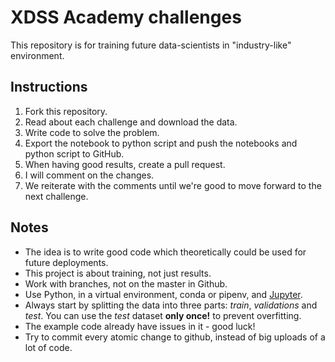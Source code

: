 # XDSS Academy challenges
This repository is for training future data-scientists in "industry-like" environment. 

## Instructions
1. Fork this repository. 
2. Read about each challenge and download the data.
3. Write code to solve the problem.
4. Export the notebook to python script and push the notebooks and python script to GitHub.
5. When having good results, create a pull request.
6. I will comment on the changes.
7. We reiterate with the comments until we're good to move forward to the next challenge. 

## Notes
* The idea is to write good code which theoretically could be used for future deployments. 
* This project is about training, not just results.  
* Work with branches, not on the master in Github. 
* Use Python, in a virtual environment, conda or pipenv, and [Jupyter](http://jupyter.org/).
* Always start by splitting the data into three parts: *train*, *validations* and *test*. You can use the *test* dataset **only once!** to prevent overfitting.
* The example code already have issues in it - good luck!
* Try to commit every atomic change to github, instead of big uploads of a lot of code.
